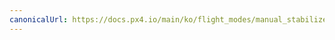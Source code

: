 ```yaml
---
canonicalUrl: https://docs.px4.io/main/ko/flight_modes/manual_stabilized_mc
---
```


<Redirect to="../flight_modes_mc/manual_stabilized" />
